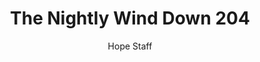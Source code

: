 ---
image: /assets/img/nwd/204_nwd_jeremiah_15_19_b_msg.png
title: The Nightly Wind Down 204
categories:
  - The Nightly Wind Down
author: Hope Staff
notes: The Nightly Wind Down 204
embed: >-
  EMBED_GOES_HERE
transcript: >-
  SOME LINES OF TEXT START HERE
---